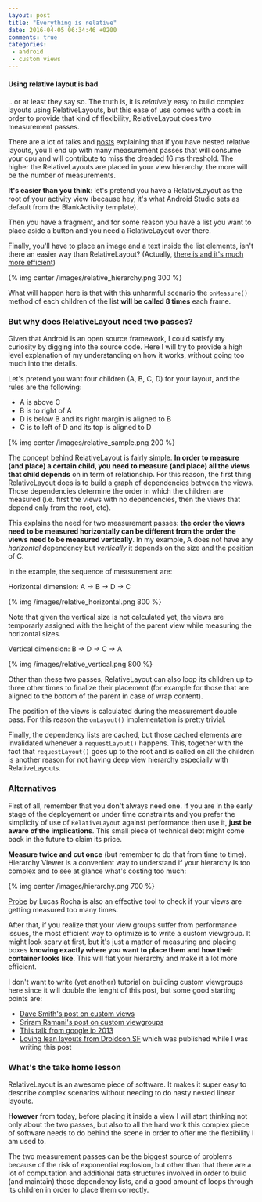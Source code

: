 ```yaml
---
layout: post
title: "Everything is relative"
date: 2016-04-05 06:34:46 +0200
comments: true
categories: 
 - android
 - custom views
---
```

#### Using relative layout is bad
.. or at least they say so.
The truth is, it is _relatively_ easy to build complex layouts using RelativeLayouts, but this ease of use comes with a cost: in order to provide that kind of flexibility, RelativeLayout does two measurement passes.

There are a lot of talks and [posts](https://medium.com/google-developers/developing-for-android-iii-2efc140167fd#.wpqgdu3xs) explaining that if you have nested relative layouts, you'll end up with many measurement passes that will consume your cpu and will contribute to miss the dreaded 16 ms threshold. The higher the RelativeLayouts are placed in your view hierarchy, the more will be the number of measurements.

**It's easier than you think**: let's pretend you have a RelativeLayout as the root of your activity view (because hey, it's what Android Studio sets as default from the BlankActivity template).

Then you have a fragment, and for some reason you have a list you want to place aside a button and you need a RelativeLayout over there.

Finally, you'll have to place an image and a text inside the list elements, isn't there an easier way than RelativeLayout? (Actually, [there is and it's much more efficient](http://antonioleiva.com/textview_power_drawables/))

{% img center /images/relative_hierarchy.png 300 %}

What will happen here is that with this unharmful scenario the `onMeasure()` method of each children of the list **will be called 8 times** each frame.

### But why does RelativeLayout need two passes? 
Given that Android is an open source framework, I could satisfy my curiosity by digging into the source code. Here I will try to provide a high level explanation of my understanding on how it works, without going too much into the details.

Let's pretend you want four children (A, B, C, D) for your layout, and the rules are the following:
* A is above C
* B is to right of A
* D is below B and its right margin is aligned to B
* C is to left of D and its top is aligned to D

{% img center /images/relative_sample.png 200 %}


The concept behind RelativeLayout is fairly simple. **In order to measure (and place) a certain child, you need to measure (and place) all the views that child depends** on in term of relationship. For this reason, the first thing RelativeLayout does is to build a graph of dependencies between the views. Those dependencies determine the order in which the children are measured (i.e. first the views with no dependencies, then the views that depend only from the root, etc).

This explains the need for two measurement passes: **the order the views need to be measured horizontally can be different from the order the views need to be measured vertically**. In my example, A does not have any _horizontal_ dependency but _vertically_ it depends on the size and the position of C.

In the example, the sequence of measurement are:

Horizontal dimension:
A -> B -> D -> C

{% img /images/relative_horizontal.png 800 %}

Note that given the vertical size is not calculated yet, the views are temporarly assigned with the height of the parent view while measuring the horizontal sizes.

Vertical dimension:
B -> D -> C -> A

{% img /images/relative_vertical.png 800 %}

Other than these two passes, RelativeLayout can also loop its children up to three other times to finalize their placement (for example for those that are aligned to the bottom of the parent in case of wrap content).

The position of the views is calculated during the measurement double pass. For this reason the `onLayout()` implementation is pretty trivial.

Finally, the dependency lists are cached, but those cached elements are invalidated whenever a `requestLayout()` happens. This, together with the fact that `requestLayout()` goes up to the root and is called on all the children is another reason for not having deep view hierarchy especially with RelativeLayouts.

### Alternatives

First of all, remember that you don't always need one. If you are in the early stage of the deployement or under time constraints and you prefer the simplicity of use of `RelativeLayout` against performance then use it, **just be aware of the implications**. This small piece of technical debt might come back in the future to claim its price.

**Measure twice and cut once** (but remember to do that from time to time). Hierarchy Viewer is a convenient way to understand if your hierarchy is too complex and to see at glance what's costing too much:

{% img center /images/hierarchy.png 700 %}

[Probe](https://github.com/lucasr/probe) by Lucas Rocha is also an effective tool to check if your views are getting measured too many times.

After that, if you realize that your view groups suffer from performance issues, the most efficient way to optimize is to write a custom viewgroup. It might look scary at first, but it's just a matter of measuring and placing boxes **knowing exactly where you want to place them and how their container looks like**. This will flat your hierarchy and make it a lot more efficient.

I don't want to write (yet another) tutorial on building custom viewgroups here since it will double the lenght of this post, but some good starting points are:

* [Dave Smith's post on custom views](https://newcircle.com/s/post/1663/tutorial_enhancing_android_ui_with_custom_views_dave_smith_video)
* [Sriram Ramani's post on custom viewgroups](https://sriramramani.wordpress.com/2015/05/06/custom-viewgroups/)
* [This talk from google io 2013](https://www.youtube.com/watch?v=NYtB6mlu7vA)
* [Loving lean layouts from Droidcon SF](https://www.youtube.com/watch?v=-xAdDqwaWJk) which was published while I was writing this post


### What's the take home lesson

RelativeLayout is an awesome piece of software. It makes it super easy to describe complex scenarios without needing to do nasty nested linear layouts.

**However** from today, before placing it inside a view I will start thinking not only about the two passes, but also to all the hard work this complex piece of software needs to do behind the scene in order to offer me the flexibility I am used to.

The two measurement passes can be the biggest source of problems because of the risk of exponential explosion, but other than that there are a lot of computation and additional data structures involved in order to build (and maintain) those dependency lists, and a good amount of loops through its children in order to place them correctly. 





